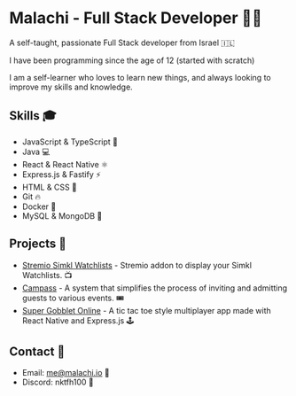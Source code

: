 # Malachi - Full Stack Developer 🚀🔥

A self-taught, passionate Full Stack developer from Israel 🇮🇱

I have been programming since the age of 12 (started with scratch)

I am a self-learner who loves to learn new things, and always looking to improve my skills and knowledge.

## Skills 🎓
- JavaScript & TypeScript 💎
- Java 💻
- React & React Native ⚛️
- Express.js & Fastify ⚡️
- HTML & CSS 🎨
- Git 🔥
- Docker 🐳
- MySQL & MongoDB 💾

## Projects 🚧
- [Stremio Simkl Watchlists](https://github.com/nktfh100/stremio-simkl) - Stremio addon to display your Simkl Watchlists. 📺
- [Campass](https://github.com/nktfh100/campass) - A system that simplifies the process of inviting and admitting guests to various events. 🎟️
- [Super Gobblet Online](https://github.com/nktfh100/super-gobblet-online) - A tic tac toe style multiplayer app made with React Native and Express.js 🕹️

## Contact 📱
- Email: me@malachi.io 📧
- Discord: nktfh100 👾
